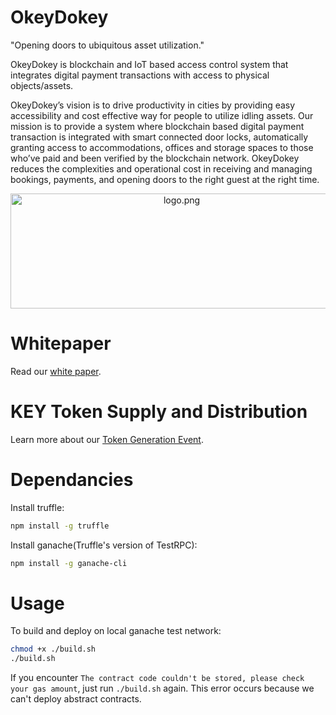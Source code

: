 # OkeyDokey
"Opening doors to ubiquitous asset utilization."

OkeyDokey is blockchain and IoT based access control system that integrates digital payment transactions with access to physical objects/assets.

OkeyDokey’s vision is to drive productivity in cities by providing easy accessibility and cost effective way for people to utilize idling assets. Our mission is to provide a system where blockchain based digital payment transaction is integrated with smart connected door locks, automatically granting access to accommodations, offices and storage spaces to those who’ve paid and been verified by the blockchain network. OkeyDokey reduces the complexities and operational cost in receiving and managing bookings, payments, and opening doors to the right guest at the right time.

<p align="center">
  <img align="center" src="img/logo.png" width="532" height="184" alt="logo.png"/>
</p>

# Whitepaper
Read our [white paper](https://github.com/team-okeydokey/okeydokey/wiki/OKEYDOKEY-White-Paper).

# KEY Token Supply and Distribution
Learn more about our [Token Generation Event](https://github.com/team-okeydokey/okeydokey/wiki/OKEYDOKEY-Token-Generation-Event).



# Dependancies
Install truffle:
```bash
npm install -g truffle
```

Install ganache(Truffle's version of TestRPC):
```bash
npm install -g ganache-cli
```


# Usage
To build and deploy on local ganache test network:
```bash
chmod +x ./build.sh
./build.sh
```

If you encounter `The contract code couldn't be stored, please check your gas amount`, just run `./build.sh` again. This error occurs because we can't deploy abstract contracts.
